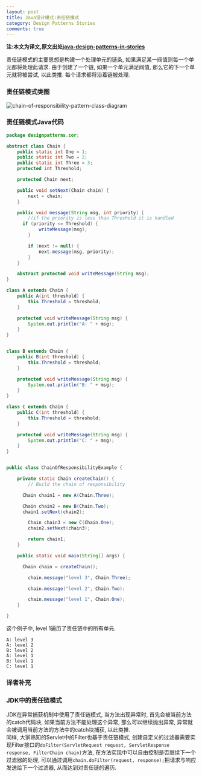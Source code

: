 ```yaml
---
layout: post
title: Java设计模式:责任链模式
category: Design Patterns Stories
comments: true
---
```


**注:本文为译文,原文出处[java-design-patterns-in-stories](http://www.programcreek.com/java-design-patterns-in-stories/)**

责任链模式的主要思想是构建一个处理单元的链条, 如果满足某一阀值则每一个单元都将处理此请求. 由于创建了一个链, 如果一个单元满足阀值, 那么它的下一个单元就将被尝试, 以此类推. 每个请求都将沿着链被处理.



### **责任链模式类图**

<img class="alignleft size-full wp-image-7842" alt="chain-of-responsibility-pattern-class-diagram" src="http://www.programcreek.com/wp-content/uploads/2013/02/chain-of-responsibility-pattern-class-diagram.png">

### **责任链模式Java代码**

``` java
package designpatterns.cor;

abstract class Chain {
    public static int One = 1;
    public static int Two = 2;
    public static int Three = 3;
    protected int Threshold;

    protected Chain next;

    public void setNext(Chain chain) {
        next = chain;
    }

    public void message(String msg, int priority) {
        //if the priority is less than Threshold it is handled
      if (priority <= Threshold) {
            writeMessage(msg);
        }

        if (next != null) {
            next.message(msg, priority);
        }
    }

    abstract protected void writeMessage(String msg);
}

class A extends Chain {
    public A(int threshold) {
        this.Threshold = threshold;
    }

    protected void writeMessage(String msg) {
        System.out.println("A: " + msg);
    }
}


class B extends Chain {
    public B(int threshold) {
        this.Threshold = threshold;
    }

    protected void writeMessage(String msg) {
        System.out.println("B: " + msg);
    }
}

class C extends Chain {
    public C(int threshold) {
        this.Threshold = threshold;
    }

    protected void writeMessage(String msg) {
        System.out.println("C: " + msg);
    }
}


public class ChainOfResponsibilityExample {

    private static Chain createChain() {
        // Build the chain of responsibility

      Chain chain1 = new A(Chain.Three);

      Chain chain2 = new B(Chain.Two);
      chain1.setNext(chain2);

        Chain chain3 = new C(Chain.One);
        chain2.setNext(chain3);

        return chain1;
    }

    public static void main(String[] args) {

      Chain chain = createChain();

        chain.message("level 3", Chain.Three);

        chain.message("level 2", Chain.Two);

        chain.message("level 1", Chain.One);
    }

}
```
这个例子中, level 1遍历了责任链中的所有单元.
``` text
A: level 3
A: level 2
B: level 2
A: level 1
B: level 1
C: level 1
```

### **译者补充**
### **JDK中的责任链模式**
JDK在异常捕获机制中使用了责任链模式, 当方法出现异常时, 首先会被当前方法的catch代码块, 如果当前方法不能处理这个异常, 那么可以继续抛出异常, 异常就会被调用当前方法的方法中的catch块捕获, 以此类推.<br/>
同样, 大家熟知的Servlet中的Filter也基于责任链模式, 创建自定义的过滤器需要实现Filter接口的`doFilter(ServletRequest request, ServletResponse response, FilterChain chain)`方法, 在方法实现中可以自由控制是否继续下一个过滤器的处理, 可以通过调用`chain.doFilter(request, response);`把请求与响应发送给下一个过滤器, 从而达到对责任链的遍历.
